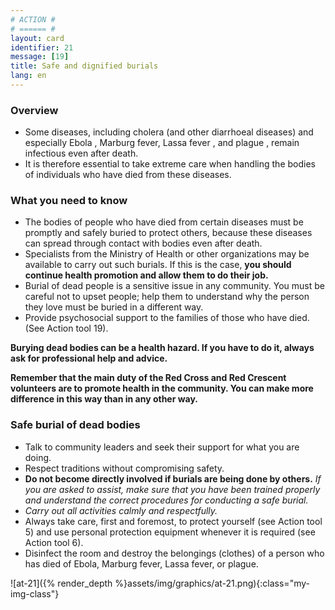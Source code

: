 ```yaml
---
# ACTION #
# ====== #
layout: card
identifier: 21
message: [19]
title: Safe and dignified burials
lang: en
---
```


### Overview

- Some diseases, including cholera (and other diarrhoeal diseases) and especially Ebola <a class="crosslink" href="{% render_depth %}{% render_link disease|17 %}"><i class="fas fa-external-link-alt" aria-hidden="true"></i></a>, Marburg fever<a class="crosslink" href="{% render_depth %}{% render_link disease|19 %}"><i class="fas fa-external-link-alt" aria-hidden="true"></i></a>, Lassa fever <a class="crosslink" href="{% render_depth %}{% render_link disease|18 %}"><i class="fas fa-external-link-alt" aria-hidden="true"></i></a>, and plague <a class="crosslink" href="{% render_depth %}{% render_link disease|20 %}"><i class="fas fa-external-link-alt" aria-hidden="true"></i></a>, remain infectious even after death.
- It is therefore essential to take extreme care when handling the bodies of individuals who have died from these diseases.

### What you need to know

- The bodies of people who have died from certain diseases must be promptly and safely buried to protect others, because these diseases can spread through contact with bodies even after death.
- Specialists from the Ministry of Health or other organizations may be available to carry out such burials. If this is the case, **you should continue health promotion and allow them to do their job.**
- Burial of dead people is a sensitive issue in any community. You must be careful not to upset people; help them to understand why the person they love must be buried in a different way.
- Provide psychosocial support to the families of those who have died. (See Action tool 19<a class="crosslink" href="{% render_depth %}{% render_link action|19 %}"><i class="fas fa-external-link-alt" aria-hidden="true"></i></a>).

**Burying dead bodies can be a health hazard.  If you have to do it, always ask for professional help and advice.**

**Remember that the main duty of the Red Cross and Red Crescent volunteers are to promote health in the community. You can make more difference in this way than in any other way.**


### Safe burial of dead bodies

- Talk to community leaders and seek their support for what you are doing.
- Respect traditions without compromising safety.
- **Do not become directly involved if burials are being done by others.** *If you are asked to assist, make sure that you have been trained properly and understand the correct procedures for conducting a safe burial.*
-	*Carry out all activities calmly and respectfully.*
- Always take care, first and foremost, to protect yourself (see Action tool 5<a class="crosslink" href="{% render_depth %}{% render_link action|5 %}"><i class="fas fa-external-link-alt" aria-hidden="true"></i></a>) and use personal protection equipment whenever it is required (see Action tool 6<a class="crosslink" href="{% render_depth %}{% render_link action|6 %}"><i class="fas fa-external-link-alt" aria-hidden="true"></i></a>).
- Disinfect the room and destroy the belongings (clothes) of a person who has died of Ebola, Marburg fever, Lassa fever, or plague.

![at-21]({% render_depth %}assets/img/graphics/at-21.png){:class="my-img-class"}
